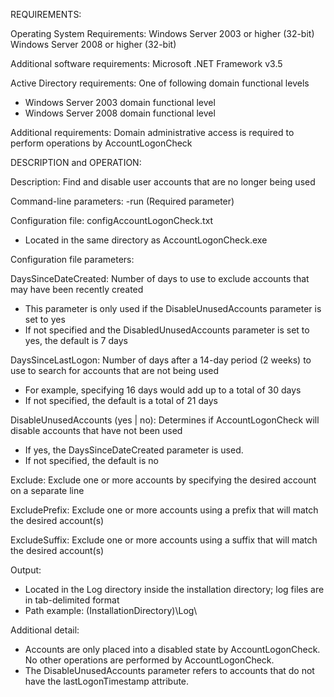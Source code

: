 REQUIREMENTS:

Operating System Requirements:
Windows Server 2003 or higher (32-bit)
Windows Server 2008 or higher (32-bit)

Additional software requirements:
Microsoft .NET Framework v3.5

Active Directory requirements:
One of following domain functional levels
- Windows Server 2003 domain functional level
- Windows Server 2008 domain functional level

Additional requirements:
Domain administrative access is required to perform operations by AccountLogonCheck

DESCRIPTION and OPERATION:

Description: Find and disable user accounts that are no longer being used

Command-line parameters:
-run (Required parameter)

Configuration file: configAccountLogonCheck.txt
- Located in the same directory as AccountLogonCheck.exe

Configuration file parameters:

DaysSinceDateCreated: Number of days to use to exclude accounts that may have been recently created
- This parameter is only used if the DisableUnusedAccounts parameter is set to yes
- If not specified and the DisabledUnusedAccounts parameter is set to yes, the default is 7 days

DaysSinceLastLogon: Number of days after a 14-day period (2 weeks) to use to search for accounts that are not being used
- For example, specifying 16 days would add up to a total of 30 days
- If not specified, the default is a total of 21 days

DisableUnusedAccounts (yes | no): Determines if AccountLogonCheck will disable accounts that have not been used
- If yes, the DaysSinceDateCreated parameter is used.
- If not specified, the default is no

Exclude: Exclude one or more accounts by specifying the desired account on a separate line

ExcludePrefix: Exclude one or more accounts using a prefix that will match the desired account(s)

ExcludeSuffix: Exclude one or more accounts using a suffix that will match the desired account(s)

Output:
- Located in the Log directory inside the installation directory; log files are in tab-delimited
format
- Path example: (InstallationDirectory)\Log\

Additional detail:
- Accounts are only placed into a disabled state by AccountLogonCheck. No other operations are performed by AccountLogonCheck.
- The DisableUnusedAccounts parameter refers to accounts that do not have the lastLogonTimestamp attribute.
